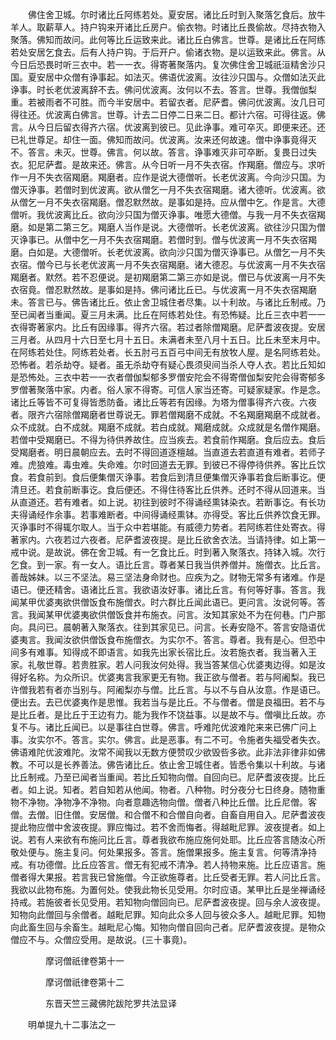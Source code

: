 <!-- { "loadSidebar": true } -->
　　佛住舍卫城。尔时诸比丘阿练若处。夏安居。诸比丘时到入聚落乞食后。放牛羊人。取薪草人。持户钩来开诸比丘房户。偷衣物。时诸比丘畏偷故。尽持衣物入聚落。佛知而故问。此何等比丘运致来此。诸比丘白佛言。世尊。是诸比丘在阿练若处安居乞食去。后有人持户钩。于后开户。偷诸衣物。是以运致来此。佛言。从今日后恐畏时听三衣中。若一一衣。得寄著聚落内。复次佛住舍卫城祇洹精舍沙只国。夏安居中众僧有诤事起。如法灭。佛语优波离。汝往沙只国与。众僧如法灭此诤事。时长老优波离辞不去。佛问优波离。汝何以不去。答言。世尊。我僧伽梨重。若被雨者不可胜。而今半安居中。若留衣者。尼萨耆。佛问优波离。汝几日可得往还。优波离白佛言。世尊。计去二日停二日来二日。都计六宿。可得往返。佛言。从今日后留衣得齐六宿。优波离到彼已。见此诤事。难可卒灭。即便来还。还已礼世尊足。却住一面。佛知而故问。优波离。汝来还何故速。僧中诤事竟得灭不。答言。未灭。世尊。佛言。何以故。答言。诤事难灭非可卒断。复畏日过失衣。犯尼萨耆。是故来还。佛言。从今日听一月不失衣宿。作羯磨。僧应与。求听作一月不失衣宿羯磨。羯磨者。应作是说大德僧听。长老优波离。今向沙只国。为僧灭诤事。若僧时到优波离。欲从僧乞一月不失衣宿羯磨。诸大德听。优波离。欲从僧乞一月不失衣宿羯磨。僧忍默然故。是事如是持。应从僧中乞。作是言。大德僧听。我优波离比丘。欲向沙只国为僧灭诤事。唯愿大德僧。与我一月不失衣宿羯磨。如是第二第三乞。羯磨人当作是说。大德僧听。长老优波离。欲往沙只国为僧灭诤事已。从僧中乞一月不失衣宿羯磨。若僧时到。僧与优波离一月不失衣宿羯磨。白如是。大德僧听。长老优波离。欲向沙只国为僧灭诤事已。从僧乞一月不失衣宿。僧今已与长老优波离一月不失衣宿羯磨。诸大德忍。与优波离一月不失衣宿羯磨者。默然。若不忍便说。是初羯磨第二第三亦如是说。僧已与优波离一月不失衣宿竟。僧忍默然故。是事如是持。佛问诸比丘已。与优波离一月不失衣宿羯磨未。答言已与。佛告诸比丘。依止舍卫城住者尽集。以十利故。与诸比丘制戒。乃至已闻者当重闻。夏三月未满。比丘在阿练若处住。有恐怖疑。比丘三衣中若一一衣得寄著家内。比丘有因缘事。得齐六宿。若过者除僧羯磨。尼萨耆波夜提。安居三月者。从四月十六日至七月十五日。未满者未至八月十五日。比丘未至末月中。在阿练若处住。阿练若处者。长五肘弓五百弓中间无有放牧人屋。是名阿练若处。恐怖者。若杀劫夺。疑者。虽无杀劫夺有疑心畏须臾间当杀人夺人衣。若比丘知如是恐怖处。三衣中若一一衣者僧伽梨郁多罗僧安陀会不得寄僧伽梨安陀会得寄郁多罗僧著聚落中家。内者。俗人家不得寄。可信人家当还寄。可疑家疑家。作是念。诸比丘等皆不可复得皆悉防备。诸比丘等若有因缘。为塔为僧事得齐六夜。六夜者。限齐六宿除僧羯磨者世尊说无。罪若僧羯磨不成就。不名羯磨羯磨不成就者。众不成就。白不成就。羯磨不成就。若白成就。羯磨成就。众成就是名僧作羯磨。若僧中受羯磨已。不得为待供养故住。应当疾去。若食前作羯磨。食后应去。食后受羯磨者。明日晨朝应去。去时不得回道逐檀越。当直道去若直道有难者。若师子难。虎狼难。毒虫难。失命难。尔时回道去无罪。到彼已不得停待供养。客比丘饮食。若食前到。食后便集僧灭诤事。若食后到清旦便集僧灭诤事若食后断事讫。便清旦还。若食前断事讫。食后便还。不得住待客比丘供养。还时不得从回道来。当从直道还。若有难者。如上说。初往到彼时不得诵经熏钵染衣。若断事讫。有长功夫得诵经作余事。若事难断者。中间得诵经熏钵。亦得受。客比丘供养饮食无罪。灭诤事时不得辄尔取人。当于众中若堪能。有威德力势者。若阿练若住处寄衣。得著家内。六夜若过六夜者。尼萨耆波夜提。是比丘欲舍衣法。当请持律。如上第一戒中说。是故说。佛在舍卫城。有一乞食比丘。时到著入聚落衣。持钵入城。次行乞食。到一家。有一女人。语比丘言。尊者某日我当供养僧并。施僧衣。比丘言。善哉姊妹。以三不坚法。易三坚法身命财也。应疾为之。财物无常多有诸难。作是语已。便还精舍。语诸比丘言。我欲语汝好事。诸比丘言。有何等好事。答言。我闻某甲优婆夷欲供僧饭食布施僧衣。时六群比丘闻此语已。更问言。汝说何等。答言。我闻某甲优婆夷欲供僧饭食并布施衣。问言。汝知其家处不为在何巷。门户那向。具问已。晨朝著入聚落衣。往到其家见已。问言。长寿安隐不。答言安隐语优婆夷言。我闻汝欲供僧饭食布施僧衣。为实尔不。答言。尊者。我有是心。但恐中间多有难事。知得成不即语言。如我先出家长宿比丘。汝若施衣者。我当著入王家。礼敬世尊。若贵胜家。若人问我汝何处得。我当答某信心优婆夷边得。如是汝得好名称。为众所识。优婆夷言我家更无有物。我正欲与僧者。若与阿阇梨。我已许僧我若有者亦当别与。阿阇梨亦与僧。比丘言。与以不与自从汝意。作是语已。便出去。去已优婆夷作是思惟。我若当与是比丘。不与僧者。僧是良福田。若不与是比丘者。是比丘于王边有力。能为我作不饶益事。以是故不与。僧嗔比丘故。亦复不与。诸比丘闻已。以是事往白世尊。佛言。呼难陀优波难陀来来已佛广问上事。汝实尔不。答言。实尔。佛言。此是恶事。有二不可。令施者失福受者失衣。佛语难陀优波难陀。汝常不闻我以无数方便赞叹少欲毁呰多欲。此非法非律非如佛教。不可以是长养善法。佛告诸比丘。依止舍卫城住者。皆悉令集以十利故。与诸比丘制戒。乃至已闻者当重闻。若比丘知物向僧。自回向已。尼萨耆波夜提。比丘者。如上说。知者。若自知若从他闻。物者。八种物。时分夜分七日终身。随物重物不净物。净物净不净物。向者意趣选物向僧。僧者八种比丘僧。比丘尼僧。客僧。去僧。旧住僧。安居僧。和合僧不和合僧自向者。自畜自用自入。尼萨耆波夜提此物应僧中舍波夜提。罪应悔过。若不舍而悔者。得越毗尼罪。波夜提者。如上说。若有人来欲有布施问比丘言。尊者我欲布施应施何处耶。比丘应答言随汝心所敬处便与。施主复问。何处果报多。答言。施僧果报多。施主复言。何等清净持戒。有功德僧。比丘应答言。僧无有犯戒不清净。若人持物来施。比丘应语言。施僧者得大果报。若言我已曾施僧。今正欲施尊者。比丘受者无罪。若人问比丘言。我欲以此物布施。为置何处。使我此物长见受用。尔时应语。某甲比丘是坐禅诵经持戒。若施彼者长见受用。若知物向僧回向已。尼萨耆波夜提。回与余人波夜提。知物向此僧回与余僧者。越毗尼罪。知向此众多人回与彼众多人。越毗尼罪。知物向此畜生回与余畜生。越毗尼心悔。知物向僧自回向己者。尼萨耆波夜提。是物众僧应不与。众僧应受用。是故说。(三十事竟)。

　　　　摩诃僧祇律卷第十一



　　　　摩诃僧祇律卷第十二

　　　　东晋天竺三藏佛陀跋陀罗共法显译

　　明单提九十二事法之一

